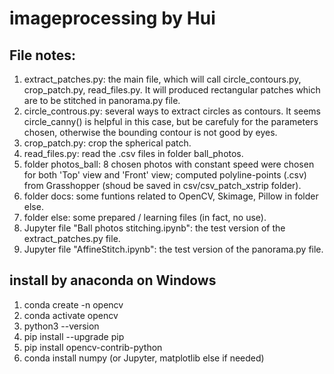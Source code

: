 # imageprocessing by Hui

## File notes:
1. extract_patches.py: the main file, which will call circle_contours.py, crop_patch.py, read_files.py. It will produced rectangular patches which are to be stitched in panorama.py file.
2. circle_controus.py: several ways to extract circles as contours. It seems circle_canny() is helpful in this case, but be carefuly for the parameters chosen, otherwise the bounding contour is not good by eyes.
3. crop_patch.py: crop the spherical patch.
4. read_files.py: read the .csv files in folder ball_photos.
5. folder photos_ball: 8 chosen photos with constant speed were chosen for both 'Top' view and 'Front' view; computed polyline-points (.csv) from Grasshopper (shoud be saved in csv/csv_patch_xstrip folder).
6. folder docs: some funtions related to OpenCV, Skimage, Pillow in folder else.
7. folder else: some prepared / learning files (in fact, no use).
8. Jupyter file "Ball photos stitching.ipynb": the test version of the extract_patches.py file.
9. Jupyter file "AffineStitch.ipynb": the test version of the panorama.py file.


## install by anaconda on Windows
1. conda create -n opencv
2. conda activate opencv
3. python3 --version
4. pip install --upgrade pip
5. pip install opencv-contrib-python
6. conda install numpy (or Jupyter, matplotlib else if needed)


